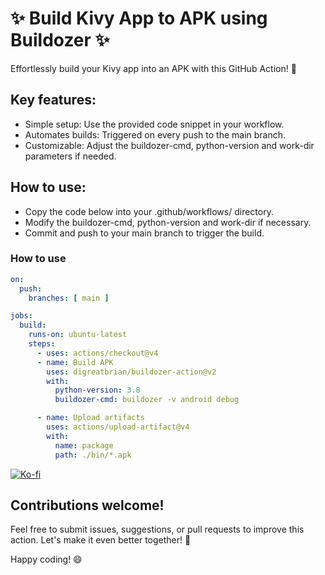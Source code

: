 # ✨ Build Kivy App to APK using Buildozer ✨

Effortlessly build your Kivy app into an APK with this GitHub Action! 🚀

## Key features:
 * Simple setup: Use the provided code snippet in your workflow.
 * Automates builds: Triggered on every push to the main branch.
 * Customizable: Adjust the buildozer-cmd, python-version and work-dir parameters if needed.

## How to use:
 * Copy the code below into your .github/workflows/ directory.
 * Modify the buildozer-cmd, python-version and work-dir if necessary.
 * Commit and push to your main branch to trigger the build.

### How to use  
```yml
on:
  push:
    branches: [ main ]

jobs:
  build:
    runs-on: ubuntu-latest
    steps:
      - uses: actions/checkout@v4
      - name: Build APK
        uses: digreatbrian/buildozer-action@v2
        with:
          python-version: 3.8
          buildozer-cmd: buildozer -v android debug

      - name: Upload artifacts
        uses: actions/upload-artifact@v4
        with:
          name: package
          path: ./bin/*.apk
```
[![Ko-fi](./support_me_on_kofi_badge_dark.png)](https://ko-fi.com/digreatbrian)  

## Contributions welcome!
Feel free to submit issues, suggestions, or pull requests to improve this action. Let's make it even better together! 🤗  

Happy coding! 😄
